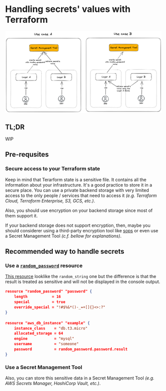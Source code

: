 # Handling secrets' values with Terraform

![Use cases for secrets handling](../assets/img/Handling%20secrets%20with%20Terraform.png)

## TL;DR

WIP

## Pre-requsites

### Secure access to your Terraform state

Keep in mind that Terarform state is a sensitive file. It contains all the information about your infrastructure. It's a good practice to store it in a secure place. You can use a private backend storage with very limited access to the only people / services that need to access it _(e.g. Terraform Cloud, Terraform Enterprise, S3, GCS, etc.)_.

Also, you should use encryption on your backend storage since most of them support it.

If your backend storage does not support encryption, then, maybe you should considerer using a third-party encryption tool like [sops](https://registry.terraform.io/providers/carlpett/sops/latest/docs) or even use a Secret Management Tool _(c.f. bellow for explanations)_.

## Recommended way to handle secrets

### Use a [`random_password`](https://registry.terraform.io/providers/hashicorp/random/latest/docs/resources/password) resource

[This resource](https://registry.terraform.io/providers/hashicorp/random/latest/docs/resources/password) looklike the `random_string` one but the difference is that the result is treated as sensitive and will not be displayed in the console output.

```json
resource "random_password" "password" {
    length           = 16
    special          = true
    override_special = "!#$%&*()-_=+[]{}<>:?"
}

resource "aws_db_instance" "example" {
    instance_class    = "db.t3.micro"
    allocated_storage = 64
    engine            = "mysql"
    username          = "someone"
    password          = random_password.password.result
}
```

### Use a Secret Management Tool

Also, you can store this sensitive data in a Secret Management Tool _(e.g. AWS Secrets Manager, HashiCorp Vault, etc.)_.
